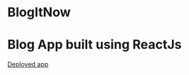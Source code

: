 <h1>BlogItNow</h1>

# Blog App built using ReactJs
<a href="https://blogitnow-21.netlify.app/">Deployed app</a>
